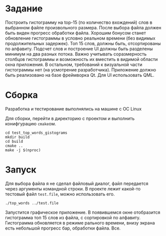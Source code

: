 # Задание
Построить гистограмму на top-15 (по количество вхождений) слов в выбранном файле произвольного размера. После выбора файла должен быть виден прогресс обработки файла. Хорошим бонусом станет обновление гистограммы в условно реальном времени (без видимых продолжительных задержек). Топ 15 слов, должны быть, отсортированы по алфавиту. Подсчет слов и построение UI должны быть разделены минимум на два разных потока. Важно учитывать соразмерность столбцов гистограммы и возможность их вместить в видимой области окна приложения. В остальном, требований к визуальной части гистограммы нет (на усмотрение разработчика). Приложение должно быть реализовано на базе фреймворка Qt. Для UI использовать QML.

# Сборка
Разработка и тестирование выполнялись на машине с ОС Linux

Для сборки, перейти в директорию с проектом и выполнить конифгурацию `cmake`ом.

```
cd test_top_words_gistograms
mkdir build
cd build
cmake ..
make -j $(nproc)
```

# Запуск
Для выбора файла я не сделал файловый диалог, файл передается через аргументы командной строки.
В проекте лежит какой-то тестовый файл `test.file`, можно использовать его.

```
./top_words ../test.file
```

Запустится графическое приложение. В появившемся окне отобразится гистограмма топ 15 слов из файла, с сортировкой по алфавиту. Гистограмма обновляется в режиме рального времени, внизу экрана есть небольшой прогресс бар, обработки файла.
Все.
